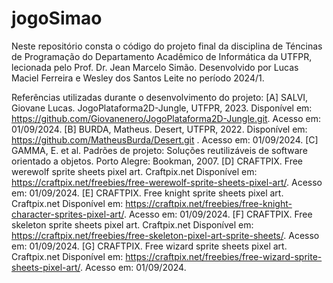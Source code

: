 # jogoSimao

Neste repositório consta o código do projeto final da disciplina de Téncinas de Programação do Departamento Acadêmico de Informática da UTFPR, lecionada pelo Prof. Dr. Jean Marcelo Simão.
Desenvolvido por Lucas Maciel Ferreira e Wesley dos Santos Leite no período 2024/1.

Referências utilizadas durante o desenvolvimento do projeto:
[A] SALVI, Giovane Lucas. JogoPlataforma2D-Jungle, UTFPR, 2023. Disponível em: https://github.com/Giovanenero/JogoPlataforma2D-Jungle.git. Acesso em: 01/09/2024. 
[B] BURDA, Matheus. Desert, UTFPR, 2022. Disponível em: https://github.com/MatheusBurda/Desert.git  . Acesso em: 01/09/2024.
[C] GAMMA, E. et al. Padrões de projeto: Soluções reutilizáveis de software orientado a objetos. Porto Alegre: Bookman, 2007. 
[D] CRAFTPIX. Free werewolf sprite sheets pixel art. Craftpix.net Disponível em: https://craftpix.net/freebies/free-werewolf-sprite-sheets-pixel-art/.  Acesso em: 01/09/2024.
[E] CRAFTPIX. Free knight sprite sheets pixel art. Craftpix.net Disponível em: https://craftpix.net/freebies/free-knight-character-sprites-pixel-art/.  Acesso em: 01/09/2024.
[F] CRAFTPIX. Free skeleton sprite sheets pixel art. Craftpix.net Disponível em: https://craftpix.net/freebies/free-skeleton-pixel-art-sprite-sheets/.  Acesso em: 01/09/2024.
[G] CRAFTPIX. Free wizard sprite sheets pixel art. Craftpix.net Disponível em: https://craftpix.net/freebies/free-wizard-sprite-sheets-pixel-art/.  Acesso em: 01/09/2024.
